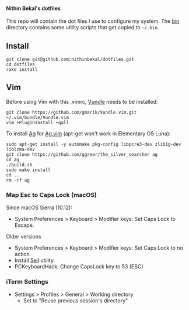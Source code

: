 #### Nithin Bekal's dotfiles

This repo will contain the dot files I use to configure my system. The
[bin](bin) directory contains some utility scripts that get copied to `~/.bin`.

## Install

    git clone git@github.com:nithinbekal/dotfiles.git
    cd dotfiles
    rake install

## Vim

Before using Vim with this .vimrc, [Vundle](https://github.com/gmarik/Vundle.vim) needs to be installed:

    git clone https://github.com/gmarik/Vundle.vim.git ~/.vim/bundle/Vundle.vim
    vim +PluginInstall +qall

To install [Ag](https://github.com/ggreer/the_silver_searcher) for
[Ag.vim](https://github.com/rking/ag.vim) (apt-get won't work in Elementary OS
Luna): 

    sudo apt-get install -y automake pkg-config libpcre3-dev zlib1g-dev liblzma-dev
    git clone https://github.com/ggreer/the_silver_searcher ag
    cd ag
    ./build.sh
    sudo make install
    cd ..
    rm -rf ag

### Map Esc to Caps Lock (macOS)

Since macOS Sierra (10.12):

- System Preferences > Keyboard > Modifier keys: Set Caps Lock to Escape.

Older versions

- System Preferences > Keyboard > Modifier keys: Set Caps Lock to no action.
- Install [Seil](https://pqrs.org/macosx/keyremap4macbook/pckeyboardhack.html.en) utility.
- PCKeyboardHack: Change CapsLock key to 53 (ESC)

### iTerm Settings

- Settings > Profiles > General > Working directory
  - Set to "Reuse previous session's directory"

